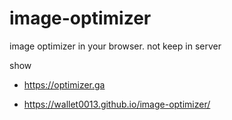 # image-optimizer
image optimizer in your browser. not keep in server


show 

- https://optimizer.ga

- https://wallet0013.github.io/image-optimizer/
